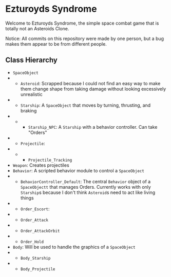 # Ezturoyds Syndrome
Welcome to Ezturoyds Syndrome, the simple space combat game that is totally not an Asteroids Clone.

Notice: All commits on this repository were made by one person, but a bug makes them appear to be from different people.

## Class Hierarchy
- `SpaceObject`
- - `Asteroid`: Scrapped because I could not find an easy way to make them change shape from taking damage without looking excessively unrealistic
- - `Starship`: A `SpaceObject` that moves by turning, thrusting, and braking
- - - `Starship_NPC`: A `Starship` with a behavior controller. Can take "Orders"
- - `Projectile`:
- - - `Projectile_Tracking`
- `Weapon`: Creates projectiles
- `Behavior`: A scripted behavior module to control a `SpaceObject`
- - `BehaviorController_Default`: The central `Behavior` object of a `SpaceObjectt` that manages Orders. Currently works with only `Starship`s because I don't think `Asteroid`s need to act like living things
- - `Order_Escort`:
- - `Order_Attack`
- - `Order_AttackOrbit`
- - `Order_Hold`
- `Body`: Will be used to handle the graphics of a `SpaceObject`
- - `Body_Starship`
- - `Body_Projectile`
